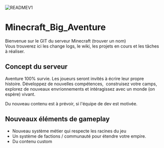 
![READMEV1](https://github.com/NathanDestrez/Minecraft_Big_Aventure/assets/113355529/1b7c8df6-b28b-417b-82eb-3cf3732948eb)

# Minecraft_Big_Aventure
Bienvenue sur le GIT du serveur Minecraft (trouver un nom)<br >
Vous trouverez ici les change logs, le wiki, les projets en cours et les tâches à réaliser. 

## Concept du serveur

Aventure 100% survie. Les joueurs seront invités à écrire leur propre histoire. Développez de nouvelles compétences,  construisez votre camps, explorez de nouveaux envrionnements et intéragissez avec un monde (on espère) vivant. 

Du nouveau contenu est à prévoir, si l'équipe de dev est motivée. 

## Nouveaux éléments de gameplay
- Nouveau système métier qui respecte les racines du jeu 
- Un système de factions / communauté pour étendre votre empire.
- Du contenu custom
